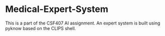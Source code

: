 # Medical-Expert-System
This is a part of the CSF407 AI assignment. An expert system is built using pyknow based on the CLIPS shell.
